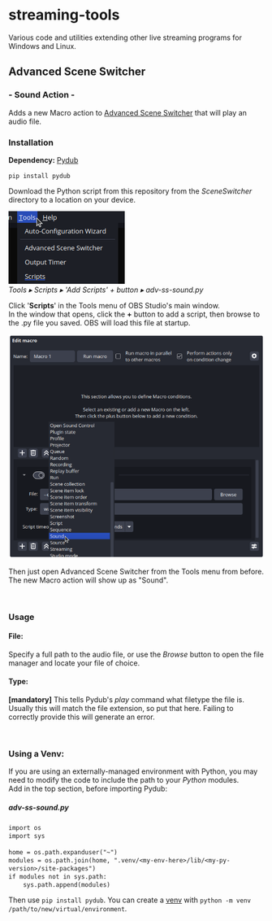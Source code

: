 # streaming-tools
Various code and utilities extending other live streaming programs for Windows and Linux.

## Advanced Scene Switcher

### - Sound Action -
Adds a new Macro action to [Advanced Scene Switcher](https://github.com/WarmUpTill/SceneSwitcher) that will play an audio file.

### Installation
**Dependency:** [Pydub](https://github.com/jiaaro/pydub)

```
pip install pydub
```


Download the Python script from this repository from the _SceneSwitcher_ directory to a location on your device.

![OBS menu bar with 'Tools' menu open and cursor hovering over it. This image edit has the Scripts menu item text with a blue underline.](/SceneSwitcher/adv-ss-soundaction-1.png "OBS Tools Menu")  
*Tools &#9656; Scripts &#9656; 'Add Scripts' + button &#9656; adv-ss-sound.py*

Click '**Scripts**' in the Tools
menu of OBS Studio's main window.  
In the window that opens, click the **+** button to add a script, then browse to the .py file you saved. OBS will load this file at startup.

![OBS window for the Advanced Scene Switcher plugin, with added Macro Action 'Sound' highlighted in blue by mouse cursor.](/SceneSwitcher/adv-ss-soundaction-2.png "Advanced Scene Switcher")  

Then just open Advanced Scene Switcher from the Tools menu from before. The new Macro action will show up as "Sound".

<br>

### Usage
#### File:
Specify a full path to the audio file, or use the _Browse_ button to open the file manager and locate your file of choice.

#### Type: 
**[mandatory]** This tells Pydub's _play_ command what filetype the file is. Usually this will match the file extension, so put that here. Failing to correctly provide this will generate an error.

<br>

### Using a Venv:
If you are using an externally-managed environment with Python, you may need to modify the code to include the path to your _Python_ modules.  
Add in the top section, before importing Pydub:

##### adv-ss-sound.py
```
import os
import sys

home = os.path.expanduser("~")
modules = os.path.join(home, ".venv/<my-env-here>/lib/<my-py-version>/site-packages")
if modules not in sys.path:
    sys.path.append(modules)
```

Then use `pip install pydub`. You can create a [venv](https://docs.python.org/3/library/venv.html) with `python -m venv /path/to/new/virtual/environment`.